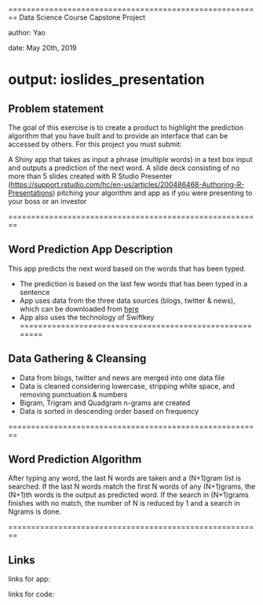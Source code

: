 
========================================================
Data Science Course Capstone Project

author: Yao

date: May 20th, 2019

output: ioslides_presentation
========================================================

## Problem statement

The goal of this exercise is to create a product to highlight the prediction algorithm that you have built and to provide an interface that can be accessed by others. For this project you must submit:

A Shiny app that takes as input a phrase (multiple words) in a text box input and outputs a prediction of the next word. A slide deck consisting of no more than 5 slides created with R Studio Presenter (https://support.rstudio.com/hc/en-us/articles/200486468-Authoring-R-Presentations) pitching your algorithm and app as if you were presenting to your boss or an investor

========================================================
## Word Prediction App Description

This app predicts the next word based on the words that has been typed. 

- The prediction is based on the last few words that has been typed in a sentence
- App uses data from the three data sources (blogs, twitter & news), which can be downloaded from [here](https://d396qusza40orc.cloudfront.net/dsscapstone/dataset/Coursera-SwiftKey.zip)
- App also uses the technology of Swiftkey
========================================================

## Data Gathering & Cleansing 

- Data from blogs, twitter and news are merged into one data file
- Data is cleaned considering lowercase, stripping white space, and removing punctuation & numbers
- Bigram, Trigram and Quadgram n-grams are created
- Data is sorted in descending order based on frequency

========================================================


## Word Prediction Algorithm 
After typing any word, the last N words are taken and a (N+1)gram list is searched. If the last N words match the first N words of any (N+1)grams, the (N+1)th words is the output as predicted word. If the search in (N+1)grams finishes with no match, the number of N is reduced by 1 and a search in Ngrams is done. 

========================================================

## Links
links for app:


links for code:
